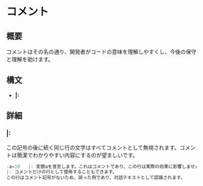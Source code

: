 # コメント  
  
## 概要  
  
コメントはその名の通り、開発者がコードの意味を理解しやすくし、今後の保守と理解を助けます。

## 構文  
  
- **|:**  
  
## 詳細  
  
### **|:**
  
この記号の後に続く同じ行の文字はすべてコメントとして無視されます。コメントは簡潔でわかりやすい内容にするのが望ましいです。
  
```gs
-a=10   |: 変数aを宣言します。これはコメントであり、この行は実際の効果に影響しません。
|: コメントだけの行として使用することもできます。
この行はコメント記号がないため、誤った例であり、対話テキストとして認識されます。  
```